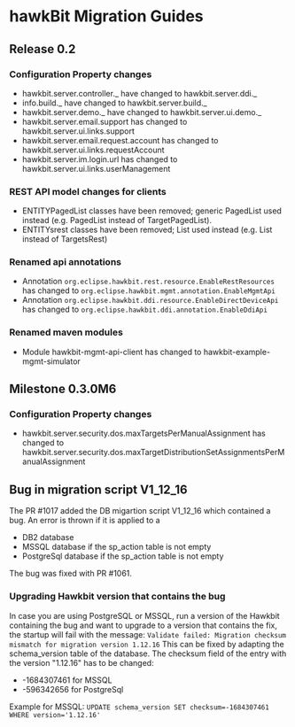 # hawkBit Migration Guides
## Release 0.2
### Configuration Property changes
- hawkbit.server.controller._ have changed to hawkbit.server.ddi._
- info.build._ have changed to hawkbit.server.build._
- hawkbit.server.demo._ have changed to hawkbit.server.ui.demo._
- hawkbit.server.email.support has changed to hawkbit.server.ui.links.support
- hawkbit.server.email.request.account has changed to hawkbit.server.ui.links.requestAccount
- hawkbit.server.im.login.url has changed to hawkbit.server.ui.links.userManagement

### REST API model changes for clients
- ENTITYPagedList classes have been removed; generic PagedList used instead (e.g. PagedList<TargetRest> instead of TargetPagedList).
- ENTITYsrest classes have been removed; List<ENTITYrest> used instead (e.g. List<TargetRest> instead of TargetsRest)

### Renamed api annotations
- Annotation `org.eclipse.hawkbit.rest.resource.EnableRestResources` has changed to `org.eclipse.hawkbit.mgmt.annotation.EnableMgmtApi`
- Annotation `org.eclipse.hawkbit.ddi.resource.EnableDirectDeviceApi` has changed to `org.eclipse.hawkbit.ddi.annotation.EnableDdiApi`

### Renamed maven modules
- Module hawkbit-mgmt-api-client has changed to hawkbit-example-mgmt-simulator

## Milestone 0.3.0M6
### Configuration Property changes
- hawkbit.server.security.dos.maxTargetsPerManualAssignment has changed to hawkbit.server.security.dos.maxTargetDistributionSetAssignmentsPerManualAssignment

## Bug in migration script V1_12_16
The PR #1017 added the DB migartion script V1_12_16 which contained a bug. An error is thrown if it is applied to a
- DB2 database
- MSSQL database if the sp_action table is not empty
- PostgreSql database if the sp_action table is not empty

The bug was fixed with PR #1061.

### Upgrading Hawkbit version that contains the bug
In case you are using PostgreSQL or MSSQL, run a version of the Hawkbit containing the bug and want to upgrade to a version that contains the fix, the startup will fail with the message: `Validate failed: Migration checksum mismatch for migration version 1.12.16`
This can be fixed by adapting the schema_version table of the database. The checksum field of the entry with the version "1.12.16" has to be changed:
- -1684307461 for MSSQL
- -596342656 for PostgreSql

Example for MSSQL: `UPDATE schema_version SET checksum=-1684307461 WHERE version='1.12.16'`
